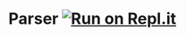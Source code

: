 # Parser [![Run on Repl.it](https://repl.it/badge/github/ADD1609/Parser)](https://repl.it/github/ADD1609/Parser)

